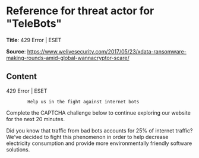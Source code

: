# Reference for threat actor for "TeleBots"

**Title**: 429 Error | ESET

**Source**: https://www.welivesecurity.com/2017/05/23/xdata-ransomware-making-rounds-amid-global-wannacryptor-scare/

## Content










429 Error | ESET

















            Help us in the fight against internet bots
        
Complete the CAPTCHA challenge below to continue exploring our website for the next 20 minutes.













Did you know that traffic from bad bots accounts for 25% of internet traffic?
We’ve decided to fight this phenomenon in order to help decrease electricity consumption and provide more environmentally friendly software solutions.











